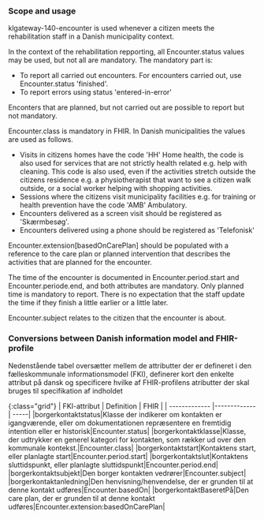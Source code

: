 ### Scope and usage
klgateway-140-encounter is used whenever a citizen meets the rehabilitation staff in a Danish municipality context.

In the context of the rehabilitation repporting, all Encounter.status values may be used, but not all are mandatory. The mandatory part is:
* To report all carried out encounters. For encounters carried out, use Encounter.status 'finished'.
* To report errors using status 'entered-in-error'

Enconters that are planned, but not carried out are possible to report but not mandatory.

Encounter.class is mandatory in FHIR. In Danish municipalities the values are used as follows.
* Visits in citizens homes have the code 'HH' Home health, the code is also used for services that are not strictly health related e.g. help with cleaning. This code is also used, even if the activities stretch outside the citizens residence e.g. a physiotherapist that want to see a citizen walk outside, or a social worker helping with shopping activities.
* Sessions where the citizens visit municipality facilities e.g. for training or health prevention have the code 'AMB' Ambulatory.
* Encounters delivered as a screen visit should be registered as 'Skærmbesøg'.
* Encounters delivered using a phone should be registered as 'Telefonisk'

Encounter.extension[basedOnCarePlan] should be populated with a reference to the care plan or planned intervention that describes the activities that are planned for the encounter. 

The time of the encounter is documented in Encounter.period.start and Encounter.periode.end, and both attributes are mandatory. Only planned time is mandatory to report. There is no expectation that the staff update the time if they finish a little earlier or a little later.

Encounter.subject relates to the citizen that the encounter is about.

### Conversions between Danish information model and FHIR-profile

Nedenstående tabel oversætter mellem de attributter der er defineret i den fælleskommunale informationsmodel (FKI), definerer kort den enkelte attribut på dansk og specificere hvilke af FHIR-profilens atributter der skal bruges til specifikation af indholdet

{:class="grid"}
|   FKI-attribut      | Definition        | FHIR  |
| ------------- |-------------| -----|
|borgerkontaktstatus|Klasse der indikerer om kontakten er igangværende, eller om dokumentationen repræsentere en fremtidig intention eller er historisk|Encounter.status|
|borgerkontaktklasse|Klasse, der udtrykker en generel kategori for kontakten, som rækker ud over den kommunale kontekst.|Encounter.class|
|borgerkontaktstart|Kontaktens start, eller planlagte start|Encounter.period.start|
|borgerkontaktslut|Kontaktens sluttidspunkt, eller planlagte sluttidspunkt|Encounter.period.end|
|borgerkontaktsubjekt|Den borger kontakten vedrører|Encounter.subject|
|borgerkontaktanledning|Den henvisning/henvendelse, der er grunden til at denne kontakt udføres|Encounter.basedOn|
|borgerkontaktBaseretPå|Den care plan, der er grunden til at denne kontakt udføres|Encounter.extension:basedOnCarePlan|